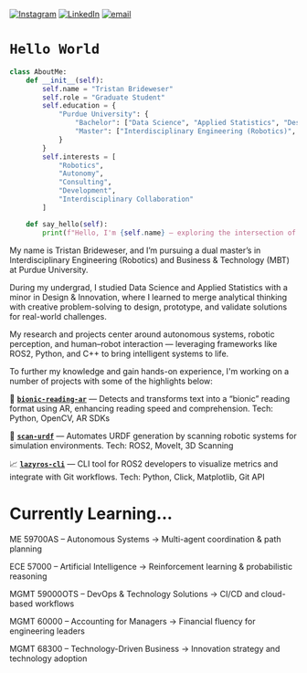 <!-- profile -->
[![Instagram](https://img.shields.io/badge/Instagram-%23E4405F.svg?logo=Instagram&logoColor=white)](https://instagram.com/tristan.brideweser) 
[![LinkedIn](https://img.shields.io/badge/LinkedIn-%230077B5.svg?logo=linkedin&logoColor=white)](https://linkedin.com/in/tristan-brideweser) 
[![email](https://img.shields.io/badge/Email-D14836?logo=gmail&logoColor=white)](mailto:tristan.brideweser@gmail.com) 
# `Hello World`
```python
class AboutMe:
    def __init__(self):
        self.name = "Tristan Brideweser"
        self.role = "Graduate Student"
        self.education = {
            "Purdue University": {
                "Bachelor": ["Data Science", "Applied Statistics", "Design & Innovation (Minor)"],
                "Master": ["Interdisciplinary Engineering (Robotics)", "Business & Technology"]
            }
        }
        self.interests = [
            "Robotics",
            "Autonomy",
            "Consulting",
            "Development",
            "Interdisciplinary Collaboration"
        ]

    def say_hello(self):
        print(f"Hello, I'm {self.name} — exploring the intersection of robotics, data, and design!")
```

My name is Tristan Brideweser, and I’m pursuing a dual master’s in Interdisciplinary Engineering (Robotics) and Business & Technology (MBT) at Purdue University.

During my undergrad, I studied Data Science and Applied Statistics with a minor in Design & Innovation, where I learned to merge analytical thinking with creative problem-solving to design, prototype, and validate solutions for real-world challenges.

My research and projects center around autonomous systems, robotic perception, and human–robot interaction — leveraging frameworks like ROS2, Python, and C++ to bring intelligent systems to life.

To further my knowledge and gain hands-on experience, I'm working on a number of projects with some of the highlights below:

🚀 [**`bionic-reading-ar`**](https://github.com/tristanbrideweser/bionic-reading-ar)
 — Detects and transforms text into a “bionic” reading format using AR, enhancing reading speed and comprehension.
Tech: Python, OpenCV, AR SDKs

🤖 [**`scan-urdf`**](https://github.com/tristanbrideweser/scan-urdf)
 — Automates URDF generation by scanning robotic systems for simulation environments.
Tech: ROS2, MoveIt, 3D Scanning

📈 [**`lazyros-cli`**](https://github.com/tristan-brideweser/lazyros-cli)
 — CLI tool for ROS2 developers to visualize metrics and integrate with Git workflows.
Tech: Python, Click, Matplotlib, Git API

# Currently Learning...
ME 59700AS – Autonomous Systems → Multi-agent coordination & path planning

ECE 57000 – Artificial Intelligence → Reinforcement learning & probabilistic reasoning

MGMT 59000OTS – DevOps & Technology Solutions → CI/CD and cloud-based workflows

MGMT 60000 – Accounting for Managers → Financial fluency for engineering leaders

MGMT 68300 – Technology-Driven Business → Innovation strategy and technology adoption

<!---
# 💻 Tech Stack:
![Python](https://img.shields.io/badge/python-3670A0?style=for-the-badge&logo=python&logoColor=ffdd54) ![ROS](https://img.shields.io/badge/ros-%230A0FF9.svg?style=for-the-badge&logo=ros&logoColor=white) 
# 📊 GitHub Stats:
![](https://github-readme-stats.vercel.app/api?username=tristanbrideweser&theme=prussian&hide_border=false&count_private=true)<br/>
![](https://nirzak-streak-stats.vercel.app/?user=tristanbrideweser&theme=prussian&hide_border=false)<br/>
![](https://github-readme-stats.vercel.app/api/top-langs/?username=tristanbrideweser&theme=prussian&hide_border=false&include_all_commits=true&count_private=true&layout=compact)

![](https://github-profile-trophy.vercel.app/?username=tristanbrideweser&theme=prussian&no-frame=false&no-bg=false&margin-w=4)
--->
